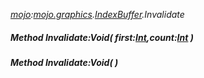_[mojo](../../modules/mojo/mojo-module.md):[mojo.graphics](../../modules/mojo/mojo-graphics.md).[IndexBuffer](../../modules/mojo/mojo-graphics-indexbuffer.md).Invalidate_
##### Method Invalidate:Void( first:[Int](../../modules/wonkey/wonkey-types-int.md),count:[Int](../../modules/wonkey/wonkey-types-int.md) )
##### Method Invalidate:Void(  )
